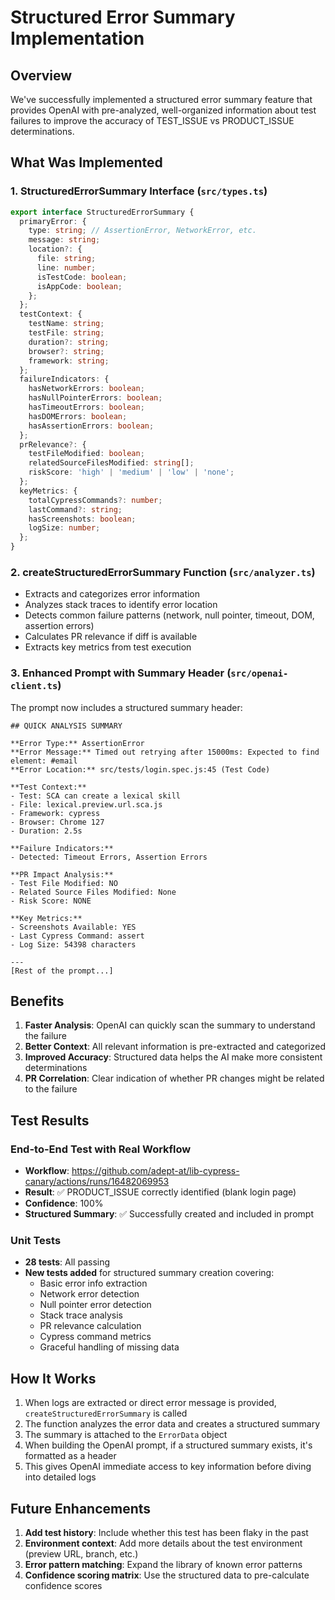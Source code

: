 # Structured Error Summary Implementation

## Overview

We've successfully implemented a structured error summary feature that provides OpenAI with pre-analyzed, well-organized information about test failures to improve the accuracy of TEST_ISSUE vs PRODUCT_ISSUE determinations.

## What Was Implemented

### 1. **StructuredErrorSummary Interface** (`src/types.ts`)

```typescript
export interface StructuredErrorSummary {
  primaryError: {
    type: string; // AssertionError, NetworkError, etc.
    message: string;
    location?: {
      file: string;
      line: number;
      isTestCode: boolean;
      isAppCode: boolean;
    };
  };
  testContext: {
    testName: string;
    testFile: string;
    duration?: string;
    browser?: string;
    framework: string;
  };
  failureIndicators: {
    hasNetworkErrors: boolean;
    hasNullPointerErrors: boolean;
    hasTimeoutErrors: boolean;
    hasDOMErrors: boolean;
    hasAssertionErrors: boolean;
  };
  prRelevance?: {
    testFileModified: boolean;
    relatedSourceFilesModified: string[];
    riskScore: 'high' | 'medium' | 'low' | 'none';
  };
  keyMetrics: {
    totalCypressCommands?: number;
    lastCommand?: string;
    hasScreenshots: boolean;
    logSize: number;
  };
}
```

### 2. **createStructuredErrorSummary Function** (`src/analyzer.ts`)

- Extracts and categorizes error information
- Analyzes stack traces to identify error location
- Detects common failure patterns (network, null pointer, timeout, DOM, assertion errors)
- Calculates PR relevance if diff is available
- Extracts key metrics from test execution

### 3. **Enhanced Prompt with Summary Header** (`src/openai-client.ts`)

The prompt now includes a structured summary header:

```
## QUICK ANALYSIS SUMMARY

**Error Type:** AssertionError
**Error Message:** Timed out retrying after 15000ms: Expected to find element: #email
**Error Location:** src/tests/login.spec.js:45 (Test Code)

**Test Context:**
- Test: SCA can create a lexical skill
- File: lexical.preview.url.sca.js
- Framework: cypress
- Browser: Chrome 127
- Duration: 2.5s

**Failure Indicators:**
- Detected: Timeout Errors, Assertion Errors

**PR Impact Analysis:**
- Test File Modified: NO
- Related Source Files Modified: None
- Risk Score: NONE

**Key Metrics:**
- Screenshots Available: YES
- Last Cypress Command: assert
- Log Size: 54398 characters

---
[Rest of the prompt...]
```

## Benefits

1. **Faster Analysis**: OpenAI can quickly scan the summary to understand the failure
2. **Better Context**: All relevant information is pre-extracted and categorized
3. **Improved Accuracy**: Structured data helps the AI make more consistent determinations
4. **PR Correlation**: Clear indication of whether PR changes might be related to the failure

## Test Results

### End-to-End Test with Real Workflow

- **Workflow**: https://github.com/adept-at/lib-cypress-canary/actions/runs/16482069953
- **Result**: ✅ PRODUCT_ISSUE correctly identified (blank login page)
- **Confidence**: 100%
- **Structured Summary**: ✅ Successfully created and included in prompt

### Unit Tests

- **28 tests**: All passing
- **New tests added** for structured summary creation covering:
  - Basic error info extraction
  - Network error detection
  - Null pointer error detection
  - Stack trace analysis
  - PR relevance calculation
  - Cypress command metrics
  - Graceful handling of missing data

## How It Works

1. When logs are extracted or direct error message is provided, `createStructuredErrorSummary` is called
2. The function analyzes the error data and creates a structured summary
3. The summary is attached to the `ErrorData` object
4. When building the OpenAI prompt, if a structured summary exists, it's formatted as a header
5. This gives OpenAI immediate access to key information before diving into detailed logs

## Future Enhancements

1. **Add test history**: Include whether this test has been flaky in the past
2. **Environment context**: Add more details about the test environment (preview URL, branch, etc.)
3. **Error pattern matching**: Expand the library of known error patterns
4. **Confidence scoring matrix**: Use the structured data to pre-calculate confidence scores

